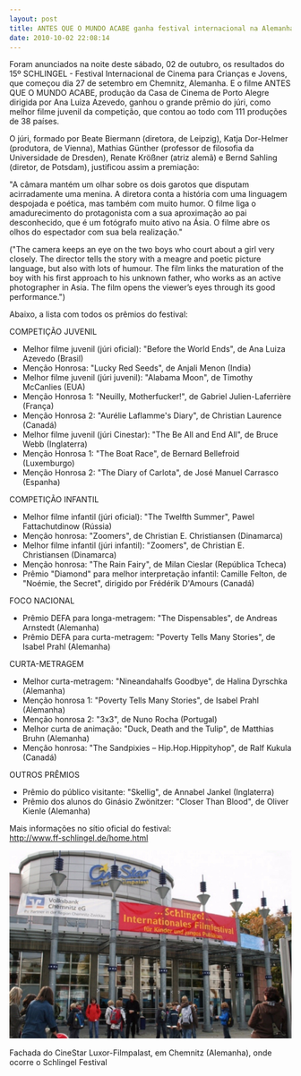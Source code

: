 ```yaml
---
layout: post
title: ANTES QUE O MUNDO ACABE ganha festival internacional na Alemanha
date: 2010-10-02 22:08:14
---
```

Foram anunciados na noite deste sábado, 02 de outubro, os resultados do 15º SCHLINGEL - Festival Internacional de Cinema para Crianças e Jovens, que começou dia 27 de setembro em Chemnitz, Alemanha. E o filme ANTES QUE O MUNDO ACABE, produção da Casa de Cinema de Porto Alegre dirigida por Ana Luiza Azevedo, ganhou o grande prêmio do júri, como melhor filme juvenil da competição, que contou ao todo com 111 produções de 38 países.

O júri, formado por Beate Biermann (diretora, de Leipzig), Katja Dor-Helmer (produtora, de Vienna), Mathias Günther (professor de filosofia da Universidade de Dresden), Renate Krößner (atriz alemã) e Bernd Sahling (diretor, de Potsdam), justificou assim a premiação:

"A câmara mantém um olhar sobre os dois garotos que disputam acirradamente uma menina. A diretora conta a história com uma linguagem despojada e poética, mas também com muito humor. O filme liga o amadurecimento do protagonista com a sua aproximação ao pai desconhecido, que é um fotógrafo muito ativo na Ásia. O filme abre os olhos do espectador com sua bela realização."

("The camera keeps an eye on the two boys who court about a girl very closely. The director tells the story with a meagre and poetic picture language, but also with lots of humour. The film links the maturation of the boy with his first approach to his unknown father, who works as an active photographer in Asia. The film opens the viewer’s eyes through its good performance.")

Abaixo, a lista com todos os prêmios do festival:

COMPETIÇÃO JUVENIL

* Melhor filme juvenil (júri oficial): "Before the World Ends", de Ana Luiza Azevedo (Brasil)
* Menção Honrosa: "Lucky Red Seeds", de Anjali Menon (India)
* Melhor filme juvenil (júri juvenil): "Alabama Moon", de Timothy McCanlies (EUA)
* Menção Honrosa 1: "Neuilly, Motherfucker!", de Gabriel Julien-Laferrière (França)
* Menção Honrosa 2: "Aurélie Laflamme's Diary", de Christian Laurence (Canadá)
* Melhor filme juvenil (júri Cinestar): "The Be All and End All", de Bruce Webb (Inglaterra)
* Menção Honrosa 1: "The Boat Race", de Bernard Bellefroid (Luxemburgo)
* Menção Honrosa 2: "The Diary of Carlota", de José Manuel Carrasco (Espanha)

COMPETIÇÃO INFANTIL

* Melhor filme infantil (júri oficial): "The Twelfth Summer", Pawel Fattachutdinow (Rússia)
* Menção honrosa: "Zoomers", de Christian E. Christiansen (Dinamarca)
* Melhor filme infantil (júri infantil): "Zoomers", de Christian E. Christiansen (Dinamarca)
* Menção honrosa: "The Rain Fairy", de Milan Cieslar (República Tcheca)
* Prêmio "Diamond" para melhor interpretação infantil: Camille Felton, de "Noémie, the Secret", dirigido por Frédérik D'Amours (Canadá)

FOCO NACIONAL

* Prêmio DEFA para longa-metragem: "The Dispensables", de Andreas Arnstedt (Alemanha)
* Prêmio DEFA para curta-metragem: "Poverty Tells Many Stories", de Isabel Prahl (Alemanha)

CURTA-METRAGEM

* Melhor curta-metragem: "Nineandahalfs Goodbye", de Halina Dyrschka (Alemanha)
* Menção honrosa 1: "Poverty Tells Many Stories", de Isabel Prahl (Alemanha)
* Menção honrosa 2: "3x3", de Nuno Rocha (Portugal)
* Melhor curta de animação: "Duck, Death and the Tulip", de Matthias Bruhn (Alemanha)
* Menção honrosa: "The Sandpixies – Hip.Hop.Hippityhop", de Ralf Kukula (Canadá)

OUTROS PRÊMIOS

* Prêmio do público visitante: "Skellig", de Annabel Jankel (Inglaterra)
* Prêmio dos alunos do Ginásio Zwönitzer: "Closer Than Blood", de Oliver Kienle (Alemanha)

Mais informações no sítio oficial do festival:\
<http://www.ff-schlingel.de/home.html>

![](/uploads/chemnitz.jpg)

Fachada do CineStar Luxor-Filmpalast, em Chemnitz (Alemanha), onde ocorre o Schlingel Festival